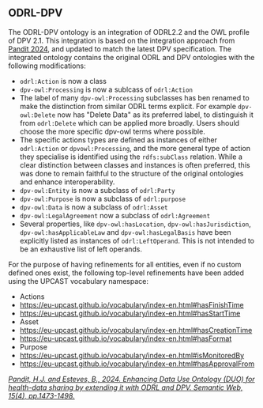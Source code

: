 ## ODRL-DPV

The ODRL-DPV ontology is an integration of ODRL2.2 and the OWL profile of DPV 2.1. This integration is based on the integration approach from [Pandit 2024](https://content.iospress.com/articles/semantic-web/sw243583), and updated to match the latest DPV specification. The integrated ontology contains the original ODRL and DPV ontologies with the following modifications:

* `odrl:Action` is now a class
* `dpv-owl:Processing` is now a sublcass of `odrl:Action`
* The label of many `dpv-owl:Processing` subclasses has ben renamed to make the distinction from similar ODRL terms explicit. For example `dpv-owl:Delete` now has "Delete Data" as its preferred label, to distinguish it from `odrl:Delete` which can be applied more broadly. Users should choose the more specific dpv-owl terms where possible.
* The specific actions types are defined as instances of either `odrl:Action` or `dpvowl:Processing`, and the more general type of action they specialise is identified using the `rdfs:subClass` relation. While a clear distinction between classes and instances is often preferred, this was done to remain faithful to the structure of the original ontologies and enhance interoperability.
* `dpv-owl:Entity` is now a subclass of `odrl:Party`
* `dpv-owl:Purpose` is now a subclass of `odrl:purpose`
* `dpv-owl:Data` is now a subclass of `odrl:Asset`
* `dpv-owl:LegalAgreement` now a subclass of `odrl:Agreement`
* Several properties, like `dpv-owl:hasLocation`, `dpv-owl:hasJurisdiction`, `dpv-owl:hasApplicableLaw` and `dpv-owl:hasLegalBasis` have been explicitly listed as instances of `odrl:LeftOperand`. This is not intended to be an exhaustive list of left operands.

For the purpose of having refinements for all entities, even if no custom defined ones exist, the following top-level refinements have been added using the UPCAST vocabulary namespace:
* Actions
 * https://eu-upcast.github.io/vocabulary/index-en.html#hasFinishTime
 * https://eu-upcast.github.io/vocabulary/index-en.html#hasStartTime
* Asset
 * https://eu-upcast.github.io/vocabulary/index-en.html#hasCreationTime
 * https://eu-upcast.github.io/vocabulary/index-en.html#hasFormat
* Purpose
 * https://eu-upcast.github.io/vocabulary/index-en.html#isMonitoredBy
 * https://eu-upcast.github.io/vocabulary/index-en.html#hasApprovalFrom



[*Pandit, H.J. and Esteves, B., 2024. Enhancing Data Use Ontology (DUO) for health-data sharing by extending it with ODRL and DPV. Semantic Web, 15(4), pp.1473-1498.*](https://content.iospress.com/articles/semantic-web/sw243583)

